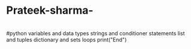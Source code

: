 # Prateek-sharma-
<br>
#python 
variables and data types 
strings and conditioner statements 
list and tuples 
dictionary and sets 
loops 
print("End")
